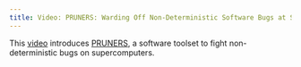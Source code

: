 ```yaml
---
title: Video: PRUNERS: Warding Off Non-Deterministic Software Bugs at Scale
---
```


This [video](https://computation.llnl.gov/pruners-warding-non-deterministic-software-bugs-scale) introduces [PRUNERS](https://pruners.github.io/), a software toolset to fight non-deterministic bugs on supercomputers. 
